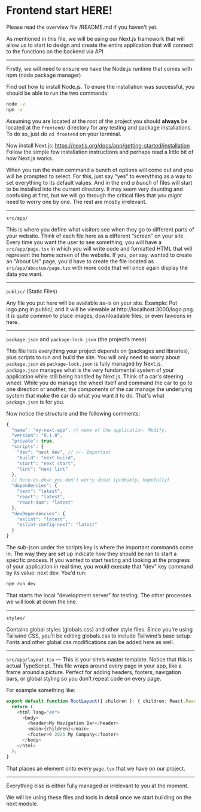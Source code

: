 
# Frontend start HERE! # 

Please read the overview file /README.md if you haven't yet.

As mentioned in this file, we will be using our Next.js framework that will allow us to start to design and create the entire application that will connect to the functions on the backend via API.

- - - - - - - - - - - - - - - - - - - - - - - - - - - - - - - - - - - - - - - - - - - - - - - - - - 

Firstly, we will need to ensure we have the Node.js runtime that comes with npm (node package manager)

Find out how to install Node.js. To enure the installation was successful, you should be able to run the two commands:
```bash
node -v
npm -v
```

Assuming you are located at the root of the project you should **always** be located at the `frontend/` directory for any testing and package installations. To do so, just do `cd frontend` on your terminal.

Now install Next.js: https://nextjs.org/docs/app/getting-started/installation
Follow the simple few installation instructions and perhaps read a little bit of how Next.js works.

When you run the main command a bunch of options will come out and you will be prompted to select. For this, just say "yes" to everything as a way to set everything to its default values. And in the end *a bunch* of files will start to be installed into the current directory. It may seem very daunting and confusing at first, but we will go through the critical files that you *might* need to worry one by one. The rest are mostly irrelevant.

- - - - - - - - - - - - - - - - - - - - - - - - - - - - - - - - - - - - - - - - - - - - - - - - - - 

`src/app/`

This is where you define what visitors see when they go to different parts of your website.
Think of each file here as a different “screen” on your site. Every time you want the user to see something, you will have a `src/app/page.tsx` in which you will write code and formatted HTML that will represent the home screen of the website.
If you, per say, wanted to create an "About Us" page, you'd have to create the file located as `src/app/aboutus/page.tsx` with more code that will once again display the data you want.

---

`public/` (Static Files)

Any file you put here will be available as-is on your site.
Example: Put logo.png in public/, and it will be viewable at http://localhost:3000/logo.png.
It is quite common to place images, downloadable files, or even favicons in here.

---

`package.json` and `package-lock.json` (the project’s mess)

This file lists everything your project depends on (packages and libraries), plus scripts to run and build the site.
You will only need to worry about `package.json` as `package-lock.json` is fully managed by Next.js. `package.json` manages what is the very fundamental system of your application while still being handled by Next.js. 
Think of a car's steering wheel. While you do manage the wheel itself and command the car to go to one direction or another, the components of the car manage the underlying system that make the car do what you want it to do. That's what `package.json` is for you.

Now notice the structure and the following comments:
```js
{
  "name": "my-next-app", // name of the application. Modify.
  "version": "0.1.0",
  "private": true,
  "scripts": {
    "dev": "next dev", // <-- Important
    "build": "next build",
    "start": "next start",
    "lint": "next lint"
  },
  // Here-on-down you don't worry about (probably, hopefully)
  "dependencies": {
    "next": "latest",
    "react": "latest",
    "react-dom": "latest"
  },
  "devDependencies": {
    "eslint": "latest",
    "eslint-config-next": "latest"
  }
}
```

The sub-json under the scripts key is where the important commands come in. The way they are set up indicate how they should be ran to start a specific process.
If you wanted to start testing and looking at the progress of your application in real time, you would execute that "dev" key command by its value: next dev. You'd run:
```bash
npm run dev
```
That starts the local "development server" for testing. 
The other processes we will look at down the line.

---

`styles/` 

Contains global styles (globals.css) and other style files.
Since you’re using Tailwind CSS, you’ll be editing globals.css to include Tailwind’s base setup.
Fonts and other global css modifications can be added here as well.

---

`src/app/layout.tsx` — 
This is your site’s master template. 
Notice that this is actual TypeScript. This file wraps around every page in your app, like a frame around a picture. Perfect for adding headers, footers, navigation bars, or global styling so you don’t repeat code on every page.

For example something like:

```ts
export default function RootLayout({ children }: { children: React.ReactNode }) {
  return (
    <html lang="en">
      <body>
        <header>My Navigation Bar</header>
        <main>{children}</main>
        <footer>© 2025 My Company</footer>
      </body>
    </html>
  );
}
```

That places an element onto every `page.tsx` that we have on our project.

---

Everything else is either fully managed or irrelevant to you at the moment.

We will be using these files and tools in detail once we start building on the next module.